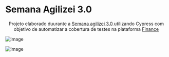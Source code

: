 # Semana Agilizei 3.0 

             
  <p align="center">Projeto elaborado duurante a <a href="https://agilizei.com/semana-agilizei/"> Semana agilizei 3.0 </a> utilizando Cypress 
com objetivo de automatizar a cobertura de testes na plataforma <a href="https://devfinance-agilizei.netlify.app/">  Finance  </a> </p>


![image](https://user-images.githubusercontent.com/56687672/111820758-a2b80780-88c0-11eb-8e74-78c34813e7e5.png)


![image](https://user-images.githubusercontent.com/56687672/111808505-d68c3080-88b2-11eb-8782-d77f6c156910.png)
  
  
  

